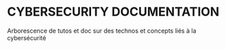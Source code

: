 # CYBERSECURITY DOCUMENTATION

Arborescence de tutos et doc sur des technos et concepts liés à la cybersécurité

```{tableofcontents}

```
